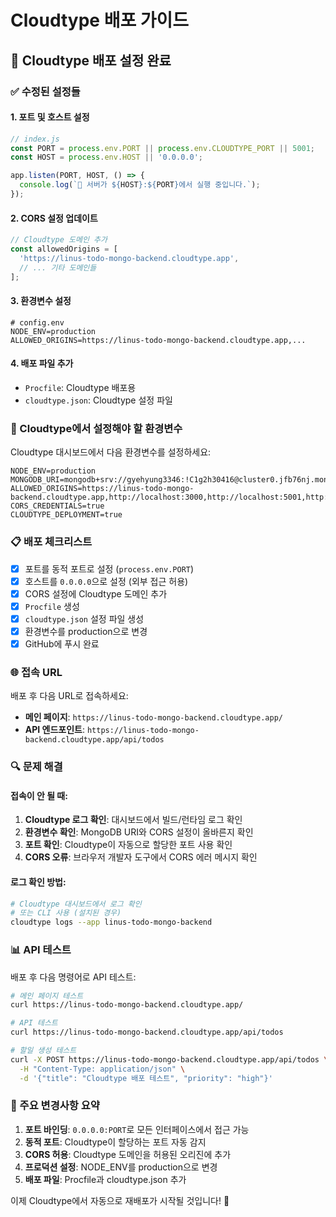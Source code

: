 # Cloudtype 배포 가이드

## 🚀 Cloudtype 배포 설정 완료

### ✅ 수정된 설정들

#### 1. **포트 및 호스트 설정**
```javascript
// index.js
const PORT = process.env.PORT || process.env.CLOUDTYPE_PORT || 5001;
const HOST = process.env.HOST || '0.0.0.0';

app.listen(PORT, HOST, () => {
  console.log(`🚀 서버가 ${HOST}:${PORT}에서 실행 중입니다.`);
});
```

#### 2. **CORS 설정 업데이트**
```javascript
// Cloudtype 도메인 추가
const allowedOrigins = [
  'https://linus-todo-mongo-backend.cloudtype.app',
  // ... 기타 도메인들
];
```

#### 3. **환경변수 설정**
```env
# config.env
NODE_ENV=production
ALLOWED_ORIGINS=https://linus-todo-mongo-backend.cloudtype.app,...
```

#### 4. **배포 파일 추가**
- `Procfile`: Cloudtype 배포용
- `cloudtype.json`: Cloudtype 설정 파일

### 🔧 Cloudtype에서 설정해야 할 환경변수

Cloudtype 대시보드에서 다음 환경변수를 설정하세요:

```env
NODE_ENV=production
MONGODB_URI=mongodb+srv://gyehyung3346:!C1g2h30416@cluster0.jfb76nj.mongodb.net/todo
ALLOWED_ORIGINS=https://linus-todo-mongo-backend.cloudtype.app,http://localhost:3000,http://localhost:5001,http://localhost:5173,http://localhost:8080
CORS_CREDENTIALS=true
CLOUDTYPE_DEPLOYMENT=true
```

### 📋 배포 체크리스트

- [x] 포트를 동적 포트로 설정 (`process.env.PORT`)
- [x] 호스트를 `0.0.0.0`으로 설정 (외부 접근 허용)
- [x] CORS 설정에 Cloudtype 도메인 추가
- [x] `Procfile` 생성
- [x] `cloudtype.json` 설정 파일 생성
- [x] 환경변수를 production으로 변경
- [x] GitHub에 푸시 완료

### 🌐 접속 URL

배포 후 다음 URL로 접속하세요:
- **메인 페이지**: `https://linus-todo-mongo-backend.cloudtype.app/`
- **API 엔드포인트**: `https://linus-todo-mongo-backend.cloudtype.app/api/todos`

### 🔍 문제 해결

#### 접속이 안 될 때:
1. **Cloudtype 로그 확인**: 대시보드에서 빌드/런타임 로그 확인
2. **환경변수 확인**: MongoDB URI와 CORS 설정이 올바른지 확인
3. **포트 확인**: Cloudtype이 자동으로 할당한 포트 사용 확인
4. **CORS 오류**: 브라우저 개발자 도구에서 CORS 에러 메시지 확인

#### 로그 확인 방법:
```bash
# Cloudtype 대시보드에서 로그 확인
# 또는 CLI 사용 (설치된 경우)
cloudtype logs --app linus-todo-mongo-backend
```

### 📊 API 테스트

배포 후 다음 명령어로 API 테스트:

```bash
# 메인 페이지 테스트
curl https://linus-todo-mongo-backend.cloudtype.app/

# API 테스트
curl https://linus-todo-mongo-backend.cloudtype.app/api/todos

# 할일 생성 테스트
curl -X POST https://linus-todo-mongo-backend.cloudtype.app/api/todos \
  -H "Content-Type: application/json" \
  -d '{"title": "Cloudtype 배포 테스트", "priority": "high"}'
```

### 🎯 주요 변경사항 요약

1. **포트 바인딩**: `0.0.0.0:PORT`로 모든 인터페이스에서 접근 가능
2. **동적 포트**: Cloudtype이 할당하는 포트 자동 감지
3. **CORS 허용**: Cloudtype 도메인을 허용된 오리진에 추가
4. **프로덕션 설정**: NODE_ENV를 production으로 변경
5. **배포 파일**: Procfile과 cloudtype.json 추가

이제 Cloudtype에서 자동으로 재배포가 시작될 것입니다! 🚀

